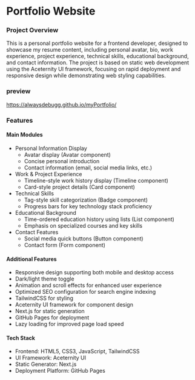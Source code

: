 # Portfolio Website

### Project Overview
This is a personal portfolio website for a frontend developer, designed to showcase my resume content, including personal avatar, bio, work experience, project experience, technical skills, educational background, and contact information. The project is based on static web development using the Aceternity UI framework, focusing on rapid deployment and responsive design while demonstrating web styling capabilities.

### preview 
https://alwaysdebugg.github.io/myPortfolio/

### Features

#### Main Modules
- Personal Information Display
    - Avatar display (Avatar component)
    - Concise personal introduction
    - Contact information (email, social media links, etc.)
- Work & Project Experience
    - Timeline-style work history display (Timeline component)
    - Card-style project details (Card component)
- Technical Skills
    - Tag-style skill categorization (Badge component)
    - Progress bars for key technology stack proficiency
- Educational Background
    - Time-ordered education history using lists (List component)
    - Emphasis on specialized courses and key skills
- Contact Features
    - Social media quick buttons (Button component)
    - Contact form (Form component)

#### Additional Features
- Responsive design supporting both mobile and desktop access
- Dark/light theme toggle
- Animation and scroll effects for enhanced user experience
- Optimized SEO configuration for search engine indexing
- TailwindCSS for styling
- Aceternity UI framework for component design
- Next.js for static generation
- GitHub Pages for deployment
- Lazy loading for improved page load speed

#### Tech Stack
- Frontend: HTML5, CSS3, JavaScript, TailwindCSS
- UI Framework: Aceternity UI
- Static Generator: Next.js
- Deployment Platform: GitHub Pages
